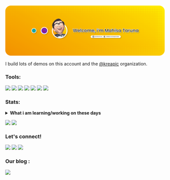 <p align="center">
  <img src="https://github.com/mahisataruna/mahisataruna/blob/main/banner-git.png"><br>
</p>

I build lots of demos on this account and the [@kreapic](https://github.com/kreapic) organization.

### Tools:
<p>
    <img src="https://img.shields.io/badge/OS-Ubuntu-blue?&logo=ubuntu" />
    <img src="https://img.shields.io/badge/Tools-GitHub-blue?&logo=github" />
    <img src="https://img.shields.io/badge/Tools-Figma-blue?&logo=figma" />
    <img src="https://img.shields.io/badge/Tools-Adobe XD-blue?&logo=adobexd" />
    <img src="https://img.shields.io/badge/Code-PHP-blue?&logo=php" />
    <img src="https://img.shields.io/badge/IDE-Android Studio-blue?&logo=android" />
    <img src="https://img.shields.io/badge/Text%20Editor-Visual%20Studio%20Code-blue?&logo=visual%20studio%20code&logoColor=blue" />
</p>

### Stats:
<details>
 <summary><strong>What i am learning/working on these days</strong></summary>
    - 🌱 I’m currently learning Python,PHP, JavaScript, C/C++ and UIKit </br>
    - 👯 I’m looking to collaborate on Automation Project, Website and Mobile App. </br>
    - 📫 How to reach me: <a href="mahisataruna4@gmail.com">Email me!</a>  </br>
    - 😄 Pronouns: He/Him </br>
    - ⚡ Fun fact: ... </br>
</details>
<p>
    <img src="https://github-readme-stats.vercel.app/api?username=mahisataruna&hide=contribs,prs&show_icons=true&hide_border=true&title_color=000" />
    <img src="https://github-readme-stats.vercel.app/api/top-langs/?username=mahisataruna&layout=compact" height=180 />
</p>

### Let's connect!
<p>
    <a href="https://linkedin.com/in/mahisataruna24" target="blank"><img src="https://img.shields.io/badge/Mahisa_Taruna-30302f?style=flat&logo=linkedin" /></a>
    <a href="https://instagram.com/mahisa.taruna" target="blank"><img src="https://img.shields.io/badge/Mahisa_Taruna-30302f?style=flat&logo=instagram" /></a>
    <a href="https://medium.com/@mahisataruna" target="blank"><img src="https://img.shields.io/badge/Mahisa_Taruna-30302f?style=flat&logo=medium" /></a>
</p>

### Our blog :
<p>
  <a href="https://kreapic.blogspot.com" target="blank"><img src="https://img.shields.io/badge/Kreapic_Media-30302f?style=flat&logo=blogger" /></a>
</p>
